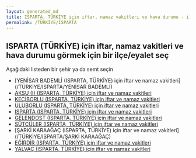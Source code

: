```yaml
---
layout: generated_md
title: ISPARTA, TÜRKİYE için iftar, namaz vakitleri ve hava durumu - ilçe/eyalet seç
permalink: /TÜRKİYE/ISPARTA
---
```


## ISPARTA (TÜRKİYE) için iftar, namaz vakitleri ve hava durumu  görmek için bir ilçe/eyalet seç

Aşağıdaki listeden bir şehir ya da semt seçin

* [YENİSAR BADEMLİ (ISPARTA, TÜRKİYE) için iftar ve namaz vakitleri](/TÜRKİYE/ISPARTA/YENİSAR BADEMLİ)
* [AKSU (I) (ISPARTA, TÜRKİYE) için iftar ve namaz vakitleri](/TÜRKİYE/ISPARTA/AKSU (I))
* [KEÇİBORLU (ISPARTA, TÜRKİYE) için iftar ve namaz vakitleri](/TÜRKİYE/ISPARTA/KEÇİBORLU)
* [ULUBORLU (ISPARTA, TÜRKİYE) için iftar ve namaz vakitleri](/TÜRKİYE/ISPARTA/ULUBORLU)
* [ISPARTA (ISPARTA, TÜRKİYE) için iftar ve namaz vakitleri](/TÜRKİYE/ISPARTA/ISPARTA)
* [GELENDOST (ISPARTA, TÜRKİYE) için iftar ve namaz vakitleri](/TÜRKİYE/ISPARTA/GELENDOST)
* [SÜTCÜLER (ISPARTA, TÜRKİYE) için iftar ve namaz vakitleri](/TÜRKİYE/ISPARTA/SÜTCÜLER)
* [ŞARKİ KARAAĞAÇ (ISPARTA, TÜRKİYE) için iftar ve namaz vakitleri](/TÜRKİYE/ISPARTA/ŞARKİ KARAAĞAÇ)
* [EĞİRDİR (ISPARTA, TÜRKİYE) için iftar ve namaz vakitleri](/TÜRKİYE/ISPARTA/EĞİRDİR)
* [YALVAÇ (ISPARTA, TÜRKİYE) için iftar ve namaz vakitleri](/TÜRKİYE/ISPARTA/YALVAÇ)
